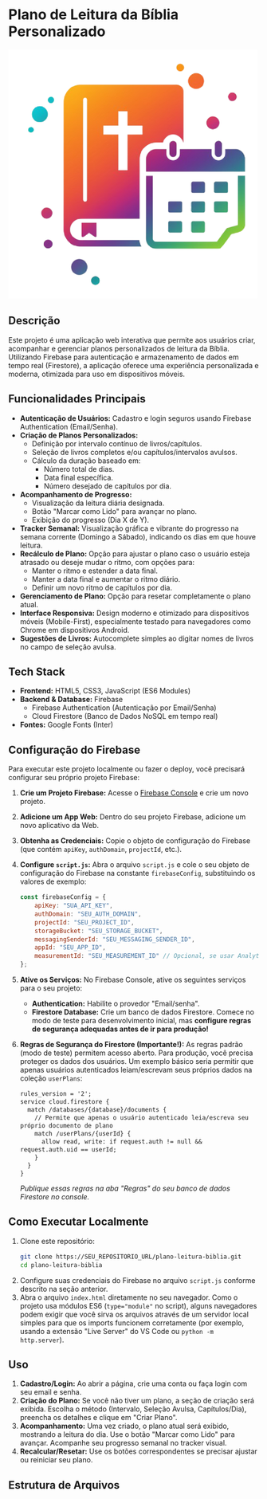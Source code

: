 # Plano de Leitura da Bíblia Personalizado

![Logotipo do Plano de Leitura](logo.png)

## Descrição

Este projeto é uma aplicação web interativa que permite aos usuários criar, acompanhar e gerenciar planos personalizados de leitura da Bíblia. Utilizando Firebase para autenticação e armazenamento de dados em tempo real (Firestore), a aplicação oferece uma experiência personalizada e moderna, otimizada para uso em dispositivos móveis.

## Funcionalidades Principais

*   **Autenticação de Usuários:** Cadastro e login seguros usando Firebase Authentication (Email/Senha).
*   **Criação de Planos Personalizados:**
    *   Definição por intervalo contínuo de livros/capítulos.
    *   Seleção de livros completos e/ou capítulos/intervalos avulsos.
    *   Cálculo da duração baseado em:
        *   Número total de dias.
        *   Data final específica.
        *   Número desejado de capítulos por dia.
*   **Acompanhamento de Progresso:**
    *   Visualização da leitura diária designada.
    *   Botão "Marcar como Lido" para avançar no plano.
    *   Exibição do progresso (Dia X de Y).
*   **Tracker Semanal:** Visualização gráfica e vibrante do progresso na semana corrente (Domingo a Sábado), indicando os dias em que houve leitura.
*   **Recálculo de Plano:** Opção para ajustar o plano caso o usuário esteja atrasado ou deseje mudar o ritmo, com opções para:
    *   Manter o ritmo e estender a data final.
    *   Manter a data final e aumentar o ritmo diário.
    *   Definir um novo ritmo de capítulos por dia.
*   **Gerenciamento de Plano:** Opção para resetar completamente o plano atual.
*   **Interface Responsiva:** Design moderno e otimizado para dispositivos móveis (Mobile-First), especialmente testado para navegadores como Chrome em dispositivos Android.
*   **Sugestões de Livros:** Autocomplete simples ao digitar nomes de livros no campo de seleção avulsa.

## Tech Stack

*   **Frontend:** HTML5, CSS3, JavaScript (ES6 Modules)
*   **Backend & Database:** Firebase
    *   Firebase Authentication (Autenticação por Email/Senha)
    *   Cloud Firestore (Banco de Dados NoSQL em tempo real)
*   **Fontes:** Google Fonts (Inter)

## Configuração do Firebase

Para executar este projeto localmente ou fazer o deploy, você precisará configurar seu próprio projeto Firebase:

1.  **Crie um Projeto Firebase:** Acesse o [Firebase Console](https://console.firebase.google.com/) e crie um novo projeto.
2.  **Adicione um App Web:** Dentro do seu projeto Firebase, adicione um novo aplicativo da Web.
3.  **Obtenha as Credenciais:** Copie o objeto de configuração do Firebase (que contém `apiKey`, `authDomain`, `projectId`, etc.).
4.  **Configure `script.js`:** Abra o arquivo `script.js` e cole o seu objeto de configuração do Firebase na constante `firebaseConfig`, substituindo os valores de exemplo:

    ```javascript
    const firebaseConfig = {
        apiKey: "SUA_API_KEY",
        authDomain: "SEU_AUTH_DOMAIN",
        projectId: "SEU_PROJECT_ID",
        storageBucket: "SEU_STORAGE_BUCKET",
        messagingSenderId: "SEU_MESSAGING_SENDER_ID",
        appId: "SEU_APP_ID",
        measurementId: "SEU_MEASUREMENT_ID" // Opcional, se usar Analytics
    };
    ```

5.  **Ative os Serviços:** No Firebase Console, ative os seguintes serviços para o seu projeto:
    *   **Authentication:** Habilite o provedor "Email/senha".
    *   **Firestore Database:** Crie um banco de dados Firestore. Comece no modo de teste para desenvolvimento inicial, mas **configure regras de segurança adequadas antes de ir para produção!**

6.  **Regras de Segurança do Firestore (Importante!):** As regras padrão (modo de teste) permitem acesso aberto. Para produção, você precisa proteger os dados dos usuários. Um exemplo básico seria permitir que apenas usuários autenticados leiam/escrevam seus próprios dados na coleção `userPlans`:

    ```firestore-rules
    rules_version = '2';
    service cloud.firestore {
      match /databases/{database}/documents {
        // Permite que apenas o usuário autenticado leia/escreva seu próprio documento de plano
        match /userPlans/{userId} {
          allow read, write: if request.auth != null && request.auth.uid == userId;
        }
      }
    }
    ```
    *Publique essas regras na aba "Regras" do seu banco de dados Firestore no console.*

## Como Executar Localmente

1.  Clone este repositório:
    ```bash
    git clone https://SEU_REPOSITORIO_URL/plano-leitura-biblia.git
    cd plano-leitura-biblia
    ```
2.  Configure suas credenciais do Firebase no arquivo `script.js` conforme descrito na seção anterior.
3.  Abra o arquivo `index.html` diretamente no seu navegador. Como o projeto usa módulos ES6 (`type="module"` no script), alguns navegadores podem exigir que você sirva os arquivos através de um servidor local simples para que os imports funcionem corretamente (por exemplo, usando a extensão "Live Server" do VS Code ou `python -m http.server`).

## Uso

1.  **Cadastro/Login:** Ao abrir a página, crie uma conta ou faça login com seu email e senha.
2.  **Criação do Plano:** Se você não tiver um plano, a seção de criação será exibida. Escolha o método (Intervalo, Seleção Avulsa, Capítulos/Dia), preencha os detalhes e clique em "Criar Plano".
3.  **Acompanhamento:** Uma vez criado, o plano atual será exibido, mostrando a leitura do dia. Use o botão "Marcar como Lido" para avançar. Acompanhe seu progresso semanal no tracker visual.
4.  **Recalcular/Resetar:** Use os botões correspondentes se precisar ajustar ou reiniciar seu plano.

## Estrutura de Arquivos
